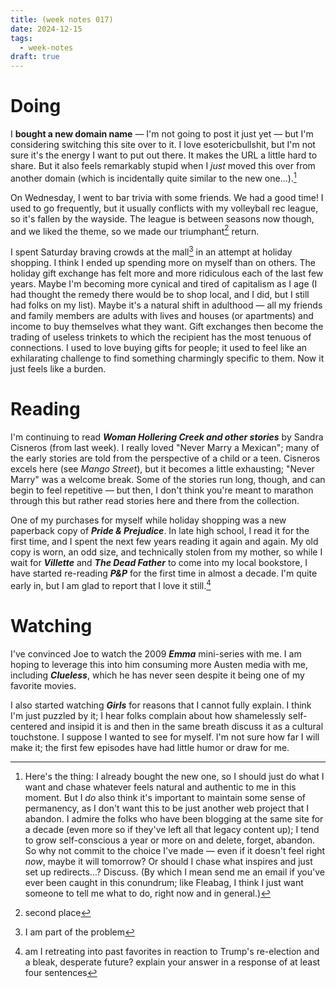 ```yaml
---
title: (week notes 017)
date: 2024-12-15
tags:
  - week-notes
draft: true
---
```

# Doing
I **bought a new domain name** — I'm not going to post it just yet — but I'm considering switching this site over to it. I love esotericbullshit, but I'm not sure it's the energy I want to put out there. It makes the URL a little hard to share. But it also feels remarkably stupid when I _just_ moved this over from another domain (which is incidentally quite similar to the new one...).[^1]

On Wednesday, I went to bar trivia with some friends. We had a good time! I used to go frequently, but it usually conflicts with my volleyball rec league, so it's fallen by the wayside. The league is between seasons now though, and we liked the theme, so we made our triumphant[^2] return.

I spent Saturday braving crowds at the mall[^3] in an attempt at holiday shopping. I think I ended up spending more on myself than on others. The holiday gift exchange has felt more and more ridiculous each of the last few years. Maybe I'm becoming more cynical and tired of capitalism as I age (I had thought the remedy there would be to shop local, and I did, but I still had folks on my list). Maybe it's a natural shift in adulthood — all my friends and family members are adults with lives and houses (or apartments) and income to buy themselves what they want. Gift exchanges then become the trading of useless trinkets to which the recipient has the most tenuous of connections. I used to love buying gifts for people; it used to feel like an exhilarating challenge to find something charmingly specific to them. Now it just feels like a burden.

# Reading
I'm continuing to read **_Woman Hollering Creek and other stories_** by Sandra Cisneros (from last week). I really loved "Never Marry a Mexican"; many of the early stories are told from the perspective of a child or a teen. Cisneros excels here (see _Mango Street_), but it becomes a little exhausting; "Never Marry" was a welcome break. Some of the stories run long, though, and can begin to feel repetitive — but then, I don't think you're meant to marathon through this but rather read stories here and there from the collection.

One of my purchases for myself while holiday shopping was a new paperback copy of **_Pride & Prejudice_**. In late high school, I read it for the first time, and I spent the next few years reading it again and again. My old copy is worn, an odd size, and technically stolen from my mother, so while I wait for **_Villette_** and **_The Dead Father_** to come into my local bookstore, I have started re-reading **_P&P_** for the first time in almost a decade. I'm quite early in, but I am glad to report that I love it still.[^4]

# Watching
I've convinced Joe to watch the 2009 **_Emma_** mini-series with me. I am hoping to leverage this into him consuming more Austen media with me, including **_Clueless_**, which he has never seen despite it being one of my favorite movies.

I also started watching **_Girls_** for reasons that I cannot fully explain. I think I'm just puzzled by it; I hear folks complain about how shamelessly self-centered and insipid it is and then in the same breath discuss it as a cultural touchstone. I suppose I wanted to see for myself. I'm not sure how far I will make it; the first few episodes have had little humor or draw for me.

[^1]: Here's the thing: I already bought the new one, so I should just do what I want and chase whatever feels natural and authentic to me in this moment. But I *do* also think it's important to maintain some sense of permanency, as I don't want this to be just another web project that I abandon. I admire the folks who have been blogging at the same site for a decade (even more so if they've left all that legacy content up); I tend to grow self-conscious a year or more on and delete, forget, abandon. So why not commit to the choice I've made — even if it doesn't feel right _now_, maybe it will tomorrow? Or should I chase what inspires and just set up redirects...? Discuss. (By which I mean send me an email if you've ever been caught in this conundrum; like Fleabag, I think I just want someone to tell me what to do, right now and in general.)

[^2]: second place

[^3]: I am part of the problem

[^4]: am I retreating into past favorites in reaction to Trump's re-election and a bleak, desperate future? explain your answer in a response of at least four sentences